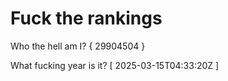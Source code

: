# Fuck the rankings

Who the hell am I?
{ 29904504 }

What fucking year is it?
[ 2025-03-15T04:33:20Z ]

